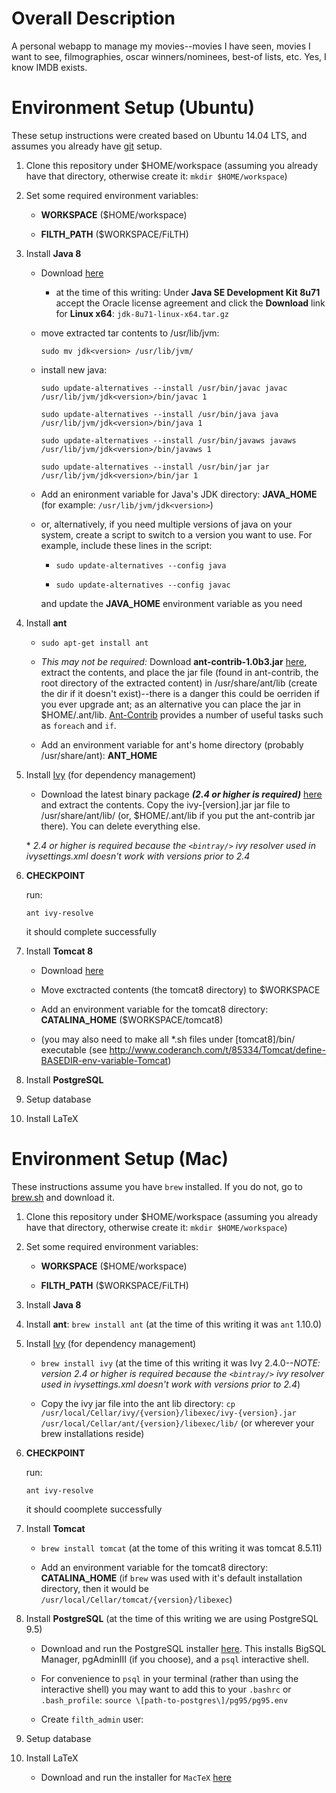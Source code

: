 # Overall Description
A personal webapp to manage my movies--movies I have seen, movies I want to see,
filmographies, oscar winners/nominees, best-of lists, etc. Yes, I know IMDB
exists.

# Environment Setup (Ubuntu)
These setup instructions were created based on Ubuntu 14.04 LTS, and assumes you already have [git](https://git-scm.com/) setup.

1. Clone this repository under $HOME/workspace (assuming you already have that directory, otherwise create it: `mkdir $HOME/workspace`)
1. Set some required environment variables:

    - **WORKSPACE** ($HOME/workspace)

    - **FILTH_PATH** ($WORKSPACE/FiLTH)

1. Install **Java 8**

    - Download [here](http://www.oracle.com/technetwork/java/javase/downloads/jdk8-downloads-2133151.html)

        - at the time of this writing: Under **Java SE Development Kit 8u71** accept the
          Oracle license agreement and click the **Download** link for **Linux x64**: `jdk-8u71-linux-x64.tar.gz`

    - move extracted tar contents to /usr/lib/jvm:

      `sudo mv jdk<version> /usr/lib/jvm/`

    - install new java:

      `sudo update-alternatives --install /usr/bin/javac javac /usr/lib/jvm/jdk<version>/bin/javac 1`

      `sudo update-alternatives --install /usr/bin/java java /usr/lib/jvm/jdk<version>/bin/java 1`

      `sudo update-alternatives --install /usr/bin/javaws javaws /usr/lib/jvm/jdk<version>/bin/javaws 1`

      `sudo update-alternatives --install /usr/bin/jar jar /usr/lib/jvm/jdk<version>/bin/jar 1`

    - Add an enironment variable for Java's JDK directory: **JAVA_HOME** (for example: `/usr/lib/jvm/jdk<version>`)

    - or, alternatively, if you need multiple versions of java on your system, create a script to switch to a version you want to use. For example, include these lines in the script:

      - `sudo update-alternatives --config java`

      - `sudo update-alternatives --config javac`

      and update the **JAVA_HOME** environment variable as you need

1. Install **ant**

    - `sudo apt-get install ant`

    - *This may not be required:* Download **ant-contrib-1.0b3.jar** [here](http://sourceforge.net/projects/ant-contrib/files/ant-contrib/1.0b3/ant-contrib-1.0b3-bin.tar.gz/download), extract the contents, and place the jar file (found in ant-contrib, the root directory of the extracted content) in /usr/share/ant/lib (create the dir if it doesn't exist)--there is a danger this could be oerriden if you ever upgrade ant; as an alternative you can place the jar in $HOME/.ant/lib. [Ant-Contrib](http://ant-contrib.sourceforge.net/tasks/tasks/index.html) provides a number of useful tasks such as `foreach` and `if`.

    - Add an environment variable for ant's home directory (probably /usr/share/ant): **ANT_HOME**

1. Install [Ivy](http://ant.apache.org/ivy/) (for dependency management)

    - Download the latest binary package **_(2.4 or higher is required)_** [here](http://ant.apache.org/ivy/download.cgi) and extract the contents. Copy the ivy-\[version\].jar jar file to /usr/share/ant/lib/ (or, $HOME/.ant/lib if you put the ant-contrib jar there). You can delete everything else.

    \* _2.4 or higher is required because the `<bintray/>` ivy resolver used in ivysettings.xml doesn't work with versions prior to 2.4_

1. **CHECKPOINT**

    run:

    `ant ivy-resolve`

     it should complete successfully

1. Install **Tomcat 8**

    - Download [here](https://tomcat.apache.org/download-80.cgi)

    - Move exctracted contents (the tomcat8 directory) to $WORKSPACE

    - Add an environment variable for the tomcat8 directory: **CATALINA_HOME** ($WORKSPACE/tomcat8)

    - (you may also need to make all *.sh files under \[tomcat8\]/bin/ executable (see http://www.coderanch.com/t/85334/Tomcat/define-BASEDIR-env-variable-Tomcat)

1. Install **PostgreSQL**

1. Setup database

1. Install LaTeX

# Environment Setup (Mac)

These instructions assume you have `brew` installed. If you do not, go to [brew.sh](http://brew.sh) and download it.

1. Clone this repository under $HOME/workspace (assuming you already have that directory, otherwise create it: `mkdir $HOME/workspace`)
1. Set some required environment variables:

    - **WORKSPACE** ($HOME/workspace)

    - **FILTH_PATH** ($WORKSPACE/FiLTH)

1. Install **Java 8**

1. Install **ant**: `brew install ant` (at the time of this writing it was `ant` 1.10.0)

1. Install [Ivy](http://ant.apache.org/ivy/) (for dependency management)
 
    - `brew install ivy` (at the time of this writing it was Ivy 2.4.0--_NOTE: version 2.4 or higher is required because the `<bintray/>` ivy resolver used in ivysettings.xml doesn't work with versions prior to 2.4_)

    - Copy the ivy jar file into the ant lib directory: `cp /usr/local/Cellar/ivy/{version}/libexec/ivy-{version}.jar /usr/local/Cellar/ant/{version}/libexec/lib/` (or wherever your brew installations reside)

1. **CHECKPOINT**

    run:

    `ant ivy-resolve`

    it should coomplete successfully

1. Install **Tomcat**

    - `brew install tomcat` (at the tome of this writing it was tomcat 8.5.11)

    - Add an environment variable for the tomcat8 directory: **CATALINA_HOME** (if `brew` was used with it's default installation directory, then it would be `/usr/local/Cellar/tomcat/{version}/libexec`)

1. Install **PostgreSQL** (at the time of this writing we are using PostgreSQL 9.5)

    - Download and run the PostgreSQL installer [here](https://www.bigsql.org/postgresql/installers.jsp). This installs BigSQL Manager, pgAdminIII (if you choose), and a `psql` interactive shell.

    - For convenience to `psql` in your terminal (rather than using the interactive shell) you may want to add this to your `.bashrc` or `.bash_profile`: `source \[path-to-postgres\]/pg95/pg95.env`

    - Create `filth_admin` user: 

1. Setup database

1. Install LaTeX

    - Download and run the installer for `MacTeX` [here](http://www.tug.org/mactex/index.html)